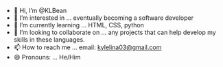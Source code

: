 - 👋 Hi, I’m @KLBean
- 👀 I’m interested in ... eventually becoming a software developer
- 🌱 I’m currently learning ... HTML, CSS, python
- 💞️ I’m looking to collaborate on ... any projects that can help develop my skills in these languages.
- 📫 How to reach me ... email: kylelina03@gmail.com  
- 😄 Pronouns: ... He/Him

<!---
KLBean/KLBean is a ✨ special ✨ repository because its `README.md` (this file) appears on your GitHub profile.
You can click the Preview link to take a look at your changes.
--->
